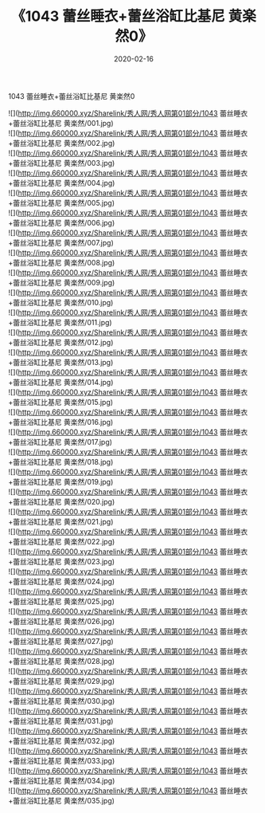 ﻿---
layout: post
title:  《1043 蕾丝睡衣+蕾丝浴缸比基尼 黄楽然0》
date:   2020-02-16
img: http://img.660000.xyz/Sharelink/秀人网/秀人网第01部分/1043 蕾丝睡衣+蕾丝浴缸比基尼 黄楽然0/000.jpg
categories: [美女, 清纯, 唯美]
---

1043 蕾丝睡衣+蕾丝浴缸比基尼 黄楽然0

  ![](http://img.660000.xyz/Sharelink/秀人网/秀人网第01部分/1043 蕾丝睡衣+蕾丝浴缸比基尼 黄楽然/001.jpg) <br> ![](http://img.660000.xyz/Sharelink/秀人网/秀人网第01部分/1043 蕾丝睡衣+蕾丝浴缸比基尼 黄楽然/002.jpg) <br> ![](http://img.660000.xyz/Sharelink/秀人网/秀人网第01部分/1043 蕾丝睡衣+蕾丝浴缸比基尼 黄楽然/003.jpg) <br> ![](http://img.660000.xyz/Sharelink/秀人网/秀人网第01部分/1043 蕾丝睡衣+蕾丝浴缸比基尼 黄楽然/004.jpg) <br> ![](http://img.660000.xyz/Sharelink/秀人网/秀人网第01部分/1043 蕾丝睡衣+蕾丝浴缸比基尼 黄楽然/005.jpg) <br> ![](http://img.660000.xyz/Sharelink/秀人网/秀人网第01部分/1043 蕾丝睡衣+蕾丝浴缸比基尼 黄楽然/006.jpg) <br> ![](http://img.660000.xyz/Sharelink/秀人网/秀人网第01部分/1043 蕾丝睡衣+蕾丝浴缸比基尼 黄楽然/007.jpg) <br> ![](http://img.660000.xyz/Sharelink/秀人网/秀人网第01部分/1043 蕾丝睡衣+蕾丝浴缸比基尼 黄楽然/008.jpg) <br> ![](http://img.660000.xyz/Sharelink/秀人网/秀人网第01部分/1043 蕾丝睡衣+蕾丝浴缸比基尼 黄楽然/009.jpg) <br> ![](http://img.660000.xyz/Sharelink/秀人网/秀人网第01部分/1043 蕾丝睡衣+蕾丝浴缸比基尼 黄楽然/010.jpg) <br> ![](http://img.660000.xyz/Sharelink/秀人网/秀人网第01部分/1043 蕾丝睡衣+蕾丝浴缸比基尼 黄楽然/011.jpg) <br> ![](http://img.660000.xyz/Sharelink/秀人网/秀人网第01部分/1043 蕾丝睡衣+蕾丝浴缸比基尼 黄楽然/012.jpg) <br> ![](http://img.660000.xyz/Sharelink/秀人网/秀人网第01部分/1043 蕾丝睡衣+蕾丝浴缸比基尼 黄楽然/013.jpg) <br> ![](http://img.660000.xyz/Sharelink/秀人网/秀人网第01部分/1043 蕾丝睡衣+蕾丝浴缸比基尼 黄楽然/014.jpg) <br> ![](http://img.660000.xyz/Sharelink/秀人网/秀人网第01部分/1043 蕾丝睡衣+蕾丝浴缸比基尼 黄楽然/015.jpg) <br> ![](http://img.660000.xyz/Sharelink/秀人网/秀人网第01部分/1043 蕾丝睡衣+蕾丝浴缸比基尼 黄楽然/016.jpg) <br> ![](http://img.660000.xyz/Sharelink/秀人网/秀人网第01部分/1043 蕾丝睡衣+蕾丝浴缸比基尼 黄楽然/017.jpg) <br> ![](http://img.660000.xyz/Sharelink/秀人网/秀人网第01部分/1043 蕾丝睡衣+蕾丝浴缸比基尼 黄楽然/018.jpg) <br> ![](http://img.660000.xyz/Sharelink/秀人网/秀人网第01部分/1043 蕾丝睡衣+蕾丝浴缸比基尼 黄楽然/019.jpg) <br> ![](http://img.660000.xyz/Sharelink/秀人网/秀人网第01部分/1043 蕾丝睡衣+蕾丝浴缸比基尼 黄楽然/020.jpg) <br> ![](http://img.660000.xyz/Sharelink/秀人网/秀人网第01部分/1043 蕾丝睡衣+蕾丝浴缸比基尼 黄楽然/021.jpg) <br> ![](http://img.660000.xyz/Sharelink/秀人网/秀人网第01部分/1043 蕾丝睡衣+蕾丝浴缸比基尼 黄楽然/022.jpg) <br> ![](http://img.660000.xyz/Sharelink/秀人网/秀人网第01部分/1043 蕾丝睡衣+蕾丝浴缸比基尼 黄楽然/023.jpg) <br> ![](http://img.660000.xyz/Sharelink/秀人网/秀人网第01部分/1043 蕾丝睡衣+蕾丝浴缸比基尼 黄楽然/024.jpg) <br> ![](http://img.660000.xyz/Sharelink/秀人网/秀人网第01部分/1043 蕾丝睡衣+蕾丝浴缸比基尼 黄楽然/025.jpg) <br> ![](http://img.660000.xyz/Sharelink/秀人网/秀人网第01部分/1043 蕾丝睡衣+蕾丝浴缸比基尼 黄楽然/026.jpg) <br> ![](http://img.660000.xyz/Sharelink/秀人网/秀人网第01部分/1043 蕾丝睡衣+蕾丝浴缸比基尼 黄楽然/027.jpg) <br> ![](http://img.660000.xyz/Sharelink/秀人网/秀人网第01部分/1043 蕾丝睡衣+蕾丝浴缸比基尼 黄楽然/028.jpg) <br> ![](http://img.660000.xyz/Sharelink/秀人网/秀人网第01部分/1043 蕾丝睡衣+蕾丝浴缸比基尼 黄楽然/029.jpg) <br> ![](http://img.660000.xyz/Sharelink/秀人网/秀人网第01部分/1043 蕾丝睡衣+蕾丝浴缸比基尼 黄楽然/030.jpg) <br> ![](http://img.660000.xyz/Sharelink/秀人网/秀人网第01部分/1043 蕾丝睡衣+蕾丝浴缸比基尼 黄楽然/031.jpg) <br> ![](http://img.660000.xyz/Sharelink/秀人网/秀人网第01部分/1043 蕾丝睡衣+蕾丝浴缸比基尼 黄楽然/032.jpg) <br> ![](http://img.660000.xyz/Sharelink/秀人网/秀人网第01部分/1043 蕾丝睡衣+蕾丝浴缸比基尼 黄楽然/033.jpg) <br> ![](http://img.660000.xyz/Sharelink/秀人网/秀人网第01部分/1043 蕾丝睡衣+蕾丝浴缸比基尼 黄楽然/034.jpg) <br> ![](http://img.660000.xyz/Sharelink/秀人网/秀人网第01部分/1043 蕾丝睡衣+蕾丝浴缸比基尼 黄楽然/035.jpg) <br>